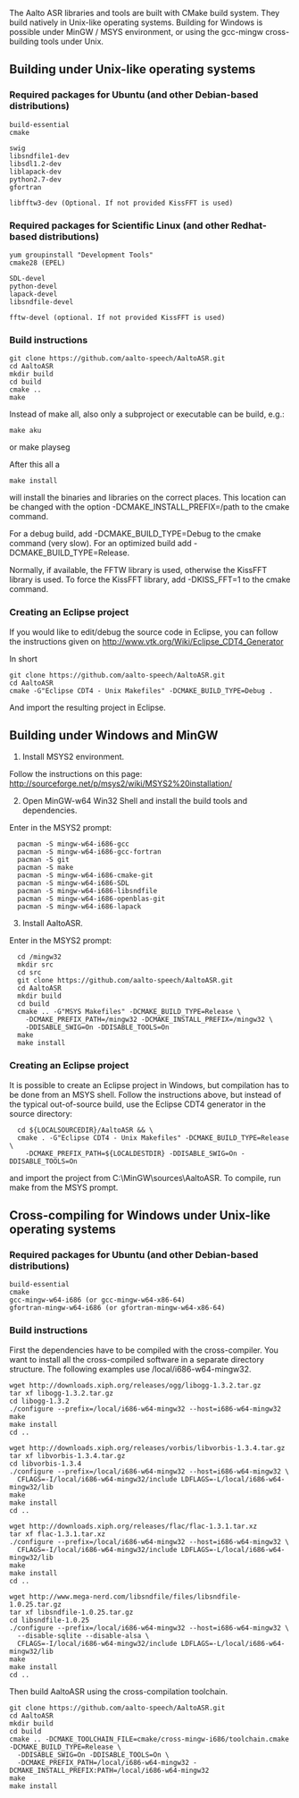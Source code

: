 The Aalto ASR libraries and tools are built with CMake build system. They build
natively in Unix-like operating systems. Building for Windows is possible under
MinGW / MSYS environment, or using the gcc-mingw cross-building tools under
Unix.


## Building under Unix-like operating systems

### Required packages for Ubuntu (and other Debian-based distributions)

    build-essential
    cmake

    swig
    libsndfile1-dev
    libsdl1.2-dev
    liblapack-dev
    python2.7-dev
    gfortran

    libfftw3-dev (Optional. If not provided KissFFT is used)

### Required packages for Scientific Linux (and other Redhat-based distributions)

    yum groupinstall "Development Tools"
    cmake28 (EPEL)

    SDL-devel
    python-devel
    lapack-devel
    libsndfile-devel
    
    fftw-devel (optional. If not provided KissFFT is used)

### Build instructions

    git clone https://github.com/aalto-speech/AaltoASR.git
    cd AaltoASR
    mkdir build
    cd build 
    cmake ..
    make

Instead of make all, also only a subproject or executable can be build, e.g.:
   
    make aku

or 
    make playseg

After this all a 

    make install

will install the binaries and libraries on the correct places. This location can be changed with the option -DCMAKE_INSTALL_PREFIX=/path to the cmake command.

For a debug build, add -DCMAKE_BUILD_TYPE=Debug to the cmake command (very slow). For an optimized build add -DCMAKE_BUILD_TYPE=Release.

Normally, if available, the FFTW library is used, otherwise the KissFFT library is used. To force the KissFFT library, add -DKISS_FFT=1 to the cmake command.

### Creating an Eclipse project

If you would like to edit/debug the source code in Eclipse, you can follow the instructions given on http://www.vtk.org/Wiki/Eclipse_CDT4_Generator

In short

    git clone https://github.com/aalto-speech/AaltoASR.git
    cd AaltoASR
    cmake -G"Eclipse CDT4 - Unix Makefiles" -DCMAKE_BUILD_TYPE=Debug .

And import the resulting project in Eclipse.


## Building under Windows and MinGW

1. Install MSYS2 environment.
    
  Follow the instructions on this page: http://sourceforge.net/p/msys2/wiki/MSYS2%20installation/

2. Open MinGW-w64 Win32 Shell and install the build tools and dependencies.

  Enter in the MSYS2 prompt:
  
      pacman -S mingw-w64-i686-gcc
      pacman -S mingw-w64-i686-gcc-fortran
      pacman -S git
      pacman -S make
      pacman -S mingw-w64-i686-cmake-git
      pacman -S mingw-w64-i686-SDL
      pacman -S mingw-w64-i686-libsndfile
      pacman -S mingw-w64-i686-openblas-git
      pacman -S mingw-w64-i686-lapack

3. Install AaltoASR.

  Enter in the MSYS2 prompt:

      cd /mingw32
      mkdir src
      cd src
      git clone https://github.com/aalto-speech/AaltoASR.git
      cd AaltoASR
      mkdir build
      cd build
      cmake .. -G"MSYS Makefiles" -DCMAKE_BUILD_TYPE=Release \
        -DCMAKE_PREFIX_PATH=/mingw32 -DCMAKE_INSTALL_PREFIX=/mingw32 \
        -DDISABLE_SWIG=On -DDISABLE_TOOLS=On
      make
      make install

### Creating an Eclipse project

  It is possible to create an Eclipse project in Windows, but compilation has to be
  done from an MSYS shell. Follow the instructions above, but instead of the typical
  out-of-source build, use the Eclipse CDT4 generator in the source directory:

      cd ${LOCALSOURCEDIR}/AaltoASR && \
      cmake . -G"Eclipse CDT4 - Unix Makefiles" -DCMAKE_BUILD_TYPE=Release \
        -DCMAKE_PREFIX_PATH=${LOCALDESTDIR} -DDISABLE_SWIG=On -DDISABLE_TOOLS=On

  and import the project from C:\MinGW\sources\AaltoASR. To compile, run make from
  the MSYS prompt.


## Cross-compiling for Windows under Unix-like operating systems

### Required packages for Ubuntu (and other Debian-based distributions)

    build-essential
    cmake
    gcc-mingw-w64-i686 (or gcc-mingw-w64-x86-64)
    gfortran-mingw-w64-i686 (or gfortran-mingw-w64-x86-64)

### Build instructions

First the dependencies have to be compiled with the cross-compiler. You want to install all the cross-compiled software in a separate directory structure. The following examples use /local/i686-w64-mingw32.

    wget http://downloads.xiph.org/releases/ogg/libogg-1.3.2.tar.gz
    tar xf libogg-1.3.2.tar.gz
    cd libogg-1.3.2
    ./configure --prefix=/local/i686-w64-mingw32 --host=i686-w64-mingw32
    make
    make install
    cd ..
    
    wget http://downloads.xiph.org/releases/vorbis/libvorbis-1.3.4.tar.gz
    tar xf libvorbis-1.3.4.tar.gz
    cd libvorbis-1.3.4
    ./configure --prefix=/local/i686-w64-mingw32 --host=i686-w64-mingw32 \
      CFLAGS=-I/local/i686-w64-mingw32/include LDFLAGS=-L/local/i686-w64-mingw32/lib
    make
    make install
    cd ..
    
    wget http://downloads.xiph.org/releases/flac/flac-1.3.1.tar.xz
    tar xf flac-1.3.1.tar.xz
    ./configure --prefix=/local/i686-w64-mingw32 --host=i686-w64-mingw32 \
      CFLAGS=-I/local/i686-w64-mingw32/include LDFLAGS=-L/local/i686-w64-mingw32/lib
    make
    make install
    cd ..

    wget http://www.mega-nerd.com/libsndfile/files/libsndfile-1.0.25.tar.gz
    tar xf libsndfile-1.0.25.tar.gz
    cd libsndfile-1.0.25
    ./configure --prefix=/local/i686-w64-mingw32 --host=i686-w64-mingw32 \
      --disable-sqlite --disable-alsa \
      CFLAGS=-I/local/i686-w64-mingw32/include LDFLAGS=-L/local/i686-w64-mingw32/lib
    make
    make install
    cd ..
    
Then build AaltoASR using the cross-compilation toolchain.

    git clone https://github.com/aalto-speech/AaltoASR.git
    cd AaltoASR
    mkdir build
    cd build
    cmake .. -DCMAKE_TOOLCHAIN_FILE=cmake/cross-mingw-i686/toolchain.cmake -DCMAKE_BUILD_TYPE=Release \
      -DDISABLE_SWIG=On -DDISABLE_TOOLS=On \
      -DCMAKE_PREFIX_PATH=/local/i686-w64-mingw32 -DCMAKE_INSTALL_PREFIX:PATH=/local/i686-w64-mingw32
    make
    make install
